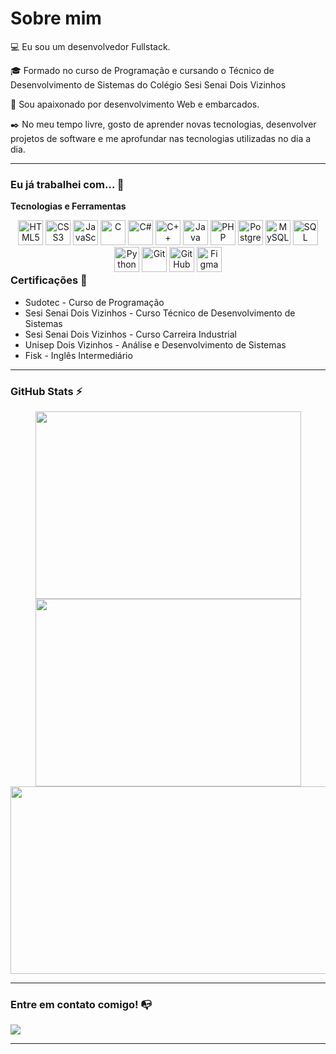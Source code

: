 # Sobre mim

💻 Eu sou um desenvolvedor Fullstack.

🎓 Formado no curso de Programação e cursando o Técnico de Desenvolvimento de Sistemas do Colégio Sesi Senai Dois Vizinhos

🔎 Sou apaixonado por desenvolvimento Web e embarcados. 

✒️ No meu tempo livre, gosto de aprender novas tecnologias, desenvolver projetos de software e me aprofundar nas tecnologias utilizadas no dia a dia.

---

### Eu já trabalhei com... 🔧

**Tecnologias e Ferramentas**

<div style="text-align: center; float:left;">
    <img alt="HTML5" height="40" width="40" src="https://cdn.jsdelivr.net/gh/devicons/devicon/icons/html5/html5-original.svg">
    <img alt="CSS3" height="40" width="40" src="https://cdn.jsdelivr.net/gh/devicons/devicon/icons/css3/css3-original.svg">
    <img alt="JavaScript" height="40" width="40" src="https://cdn.jsdelivr.net/gh/devicons/devicon/icons/javascript/javascript-original.svg">
    <img alt="C" height="40" width="40" src="https://cdn.jsdelivr.net/gh/devicons/devicon/icons/c/c-original.svg">
    <img alt="C#" height="40" width="40" src="https://cdn.jsdelivr.net/gh/devicons/devicon/icons/csharp/csharp-original.svg">
    <img alt="C++" height="40" width="40" src="https://cdn.jsdelivr.net/gh/devicons/devicon/icons/cplusplus/cplusplus-original.svg">
    <img alt="Java" height="40" width="40" src="https://cdn.jsdelivr.net/gh/devicons/devicon/icons/java/java-original.svg">
    <img alt="PHP" height="40" width="40" src="https://cdn.jsdelivr.net/gh/devicons/devicon/icons/php/php-original.svg">
    <img alt="PostgreSQL" height="40" width="40" src="https://cdn.jsdelivr.net/gh/devicons/devicon/icons/postgresql/postgresql-original.svg">
    <img alt="MySQL" height="40" width="40" src="https://cdn.jsdelivr.net/gh/devicons/devicon/icons/mysql/mysql-original.svg">
    <img alt="SQL Server" height="40" width="40" src="https://img.icons8.com/color/48/000000/microsoft-sql-server.png">
    <img alt="Python" height="40" width="40" src="https://cdn.jsdelivr.net/gh/devicons/devicon/icons/python/python-original.svg">
    <img alt="Git" height="40" width="40" src="[https://cdn.jsdelivr.net/gh/devicons/devicon/icons/git/git-original.svg](https://camo.githubusercontent.com/7e282220b8ec0dd29cf99be1c0f5e82d74a42bc84ed834ee6afd86b4bad3bfee/68747470733a2f2f696d672e736869656c64732e696f2f62616467652f6769746875622d2532333132313031312e7376673f7374796c653d666f722d7468652d6261646765266c6f676f3d676974687562266c6f676f436f6c6f723d7768697465)">
    <img alt="GitHub" height="40" width="40" src="https://img.icons8.com/ios-filled/50/ffffff/github.png">
    <img alt="Figma" height="40" width="40" src="https://cdn.jsdelivr.net/gh/devicons/devicon/icons/figma/figma-original.svg">
</div>


### Certificações 📜

- Sudotec - Curso de Programação
- Sesi Senai Dois Vizinhos - Curso Técnico de Desenvolvimento de Sistemas
- Sesi Senai Dois Vizinhos - Curso Carreira Industrial
- Unisep Dois Vizinhos - Análise e Desenvolvimento de Sistemas
- Fisk - Inglês Intermediário
---

### GitHub Stats ⚡
<div align="center">
<a href="https://github.com/GabrielMoreira17">
  <img width="425em" height="300em" src="https://github-readme-stats.vercel.app/api?username=GabrielMoreira17&theme=dracula&show_icons=true&hide_border=false&count_private=true"/>
</a>
<a href="https://github.com/GabrielMoreira17">
  <img width="425em" height="300em" src="https://github-readme-streak-stats.herokuapp.com/?user=GabrielMoreira17&theme=dracula&hide_border=false"/>
</a>
<a href="https://github.com/GabrielMoreira17">
  <img width="850em" height="300em" src="https://github-readme-stats.vercel.app/api/top-langs/?username=GabrielMoreira17&theme=dracula&show_icons=true&hide_border=false&layout=compact"/>
</a>
</div>

---

### Entre em contato comigo! 📭
<div>
  <a href="https://www.linkedin.com/in/gabriel-moreira-325306311" target="_blank"><img src="https://img.shields.io/badge/-LinkedIn-%230077B5?style=for-the-badge&logo=linkedin&logoColor=white" target="_blank"></a>
</div>

---
